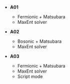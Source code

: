 * **A01**
    * Fermionic + Matsubara
    * MaxEnt solver

* **A02**
    * Bosonic + Matsubara
    * MaxEnt solver

* **A03**
    * Fermionic + Matsubara
    * MaxEnt solver
    * Script mode